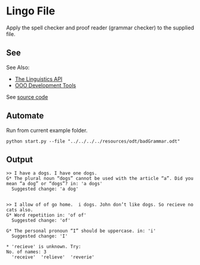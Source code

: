 # Lingo File

Apply the spell checker and proof reader (grammar checker) to the supplied file.

## See

See Also:

- [The Linguistics API]
- [OOO Development Tools]

See [source code](./start.py)

## Automate

Run from current example folder.

```shell
python start.py --file "../../../../resources/odt/badGrammar.odt"
```

## Output

```text
>> I have a dogs. I have one dogs.
G* The plural noun “dogs” cannot be used with the article “a”. Did you mean “a dog” or “dogs”? in: 'a dogs'
  Suggested change: 'a dog'


>> I allow of of go home.  i dogs. John don’t like dogs. So recieve no cats also.
G* Word repetition in: 'of of'
  Suggested change: 'of'

G* The personal pronoun “I” should be uppercase. in: 'i'
  Suggested change: 'I'

* 'recieve' is unknown. Try:
No. of names: 3
  'receive'  'relieve'  'reverie'
```

[The Linguistics API]: https://python-ooo-dev-tools.readthedocs.io/en/latest/odev/part2/chapter10.html
[OOO Development Tools]: https://python-ooo-dev-tools.readthedocs.io/en/latest/

